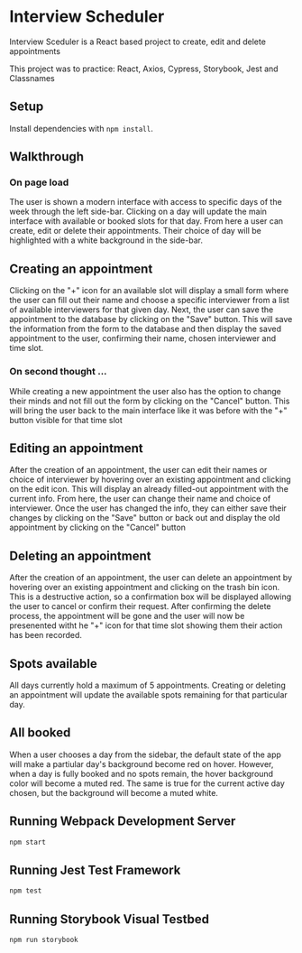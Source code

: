 # Interview Scheduler

Interview Sceduler is a React based project to create, edit and delete appointments

This project was to practice: React, Axios, Cypress, Storybook, Jest and Classnames 

## Setup

Install dependencies with `npm install`.

## Walkthrough
### On page load
The user is shown a modern interface with access to specific days of the week through the left side-bar. Clicking on a day will update the main interface with available or booked slots for that day. From here a user can create, edit or delete their appointments. Their choice of day will be highlighted with a white background in the side-bar.

## Creating an appointment
Clicking on the "+" icon for an available slot will display a small form where the user can fill out their name and choose a specific interviewer from a list of available interviewers for that given day. Next, the user can save the appointment to the database by clicking on the "Save" button. This will save the information from the form to the database and then display the saved appointment to the user, confirming their name, chosen interviewer and time slot.
### On second thought ...
While creating a new appointment the user also has the option to change their minds and not fill out the form by clicking on the "Cancel" button. This will bring the user back to the main interface like it was before with the "+" button visible for that time slot

## Editing an appointment
After the creation of an appointment, the user can edit their names or choice of interviewer by hovering over an existing appointment and clicking on the edit icon. This will display an already filled-out appointment with the current info. From here, the user can change their name and choice of interviewer. Once the user has changed the info, they can either save their changes by clicking on the "Save" button or back out and display the old appointment by clicking on the "Cancel" button

## Deleting an appointment
After the creation of an appointment, the user can delete an appointment by hovering over an existing appointment and clicking on the trash bin icon. This is a destructive action, so a confirmation box will be displayed allowing the user to cancel or confirm their request. After confirming the delete process, the appointment will be gone and the user will now be presenented witht he "+" icon for that time slot showing them their action has been recorded.

## Spots available
All days currently hold a maximum of 5 appointments. Creating or deleting an appointment will update the available spots remaining for that particular day.

## All booked
When a user chooses a day from the sidebar, the default state of the app will make a partiular day's background become red on hover. However, when a day is fully booked and no spots remain, the hover background color will become a muted red. The same is true for the current active day chosen, but the background will become a muted white.

## Running Webpack Development Server

```sh
npm start
```

## Running Jest Test Framework

```sh
npm test
```

## Running Storybook Visual Testbed

```sh
npm run storybook
```
